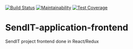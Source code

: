 [![Build Status](https://travis-ci.com/wasibani-roy/SendIT-application-frontend.svg?branch=develop)](https://travis-ci.com/wasibani-roy/SendIT-application-frontend) [![Maintainability](https://api.codeclimate.com/v1/badges/18f4b2e548dfe4505740/maintainability)](https://codeclimate.com/github/wasibani-roy/SendIT-application-frontend/maintainability) [![Test Coverage](https://api.codeclimate.com/v1/badges/18f4b2e548dfe4505740/test_coverage)](https://codeclimate.com/github/wasibani-roy/SendIT-application-frontend/test_coverage)

# SendIT-application-frontend
SendIT project frontend done in React/Redux
